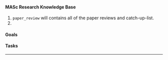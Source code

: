 #### MASc Research Knowledge Base

1. `paper_review` will contains all of the paper reviews and catch-up-list.
2.

#### Goals

<!-- goals zone start -->

<!-- goals zone end -->

#### Tasks

<!-- tasks zone start -->

<!-- tasks zone end -->

---

<!--

Should define an action for:
1. match up the paper_review from the code to the issues, update the catch-up-list and the reviews note as a comment to the issue.
2. update the goals issues and tasks issues then present them in the readme.

 -->
